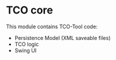 # TCO core

This module contains TCO-Tool code:

* Persistence Model (XML saveable files)
* TCO logic
* Swing UI
